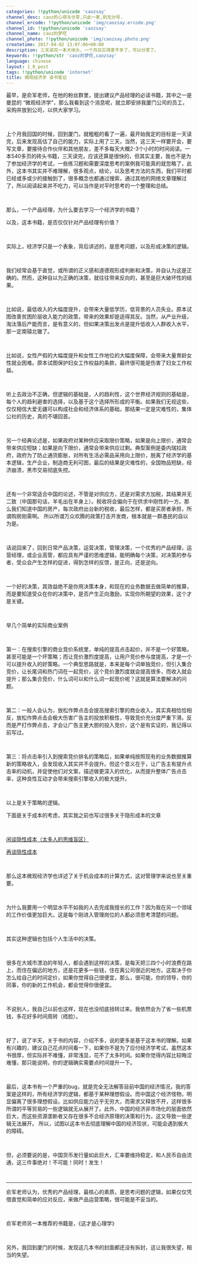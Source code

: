 ```yaml
---
categories: !!python/unicode 'caozsay'
channel_desc: caoz的心得与分享,只此一家,别无分号.
channel_ercode: !!python/unicode 'img/caozsay.ercode.png'
channel_id: !!python/unicode 'caozsay'
channel_name: caoz的梦呓
channel_photo: !!python/unicode 'img/caozsay.photo.png'
createtime: 2017-04-02 13:07:06+00:00
description: 三天读完一本大块头，一个月后忘得差不多了，可以分享了。
keywords: !!python/str 'caoz的梦呓,caozsay'
language: chinese
layout: 1_0_post
tags: !!python/unicode 'internet'
title: 微观经济学 读书笔记
---
```

<div class="rich_media_content" id="js_content">
<p>
         最早，是俞军老师，在他的粉丝群里，提出建议产品经理的必读书籍，其中之一是曼昆的 “微观经济学”，那么我看到这个消息呢，就立即安排我厦门公司的员工，采购并放到公司，以供大家学习。
        </p>
<p>
<br/>
</p>
<p>
         上个月我回国的时候，回到厦门，就粗粗的看了一遍，最开始我定的目标是一天读完，后来发现高估了自己的能力，实际上用了三天，当然，这三天一样要开会，要写文章，要接待合作伙伴和其他朋友，差不多每天大概2-3个小时的时间阅读。一本540多页的砖头书籍，三天读完，应该还算是很快的，但其实主要，我也不是为了参加经济学的考试，一些练习题和需要深度思考的案例我可能真的就忽略了，此外，这本书其实并不难理解，很多观点，结论，以及思考方法的东西，我们平时都已经或多或少的接触到了，很多概念也都通过搜索，通过其他的网络文章理解过了，所以阅读起来并不吃力，可以当作是对平时思考的一个整理和总结。
        </p>
<p>
<br/>
</p>
<p>
         那么，一个产品经理，为什么要去学习一个经济学的书籍？
        </p>
<p>
         以及，这本书籍，是否仅仅针对产品经理有价值？
        </p>
<p>
<br/>
</p>
<p>
         实际上，经济学只是一个表象，背后讲述的，是思考问题，以及形成决策的逻辑。
        </p>
<p>
<br/>
</p>
<p>
         我们经常会基于直觉，或所谓的正义感和道德观形成判断和决策，并自认为这是正确的。然而，这种自以为正确的决策，就往往带来反向的，甚至是巨大破坏性的结果。
        </p>
<p>
<br/>
</p>
<p>
         比如说，最低收入的大幅度提升，会带来大量低学历，低背景的人员失业。原本试图改善贫困阶层收入能力的政策，带来的效果却是适得其反。当然，从产业升级，淘汰落后产能而言，是有意义的，但如果决策出发点是提升低收入人群收入水平，那一定南辕北辙了。
        </p>
<p>
<br/>
</p>
<p>
         比如说，女性产假的大幅度提升和女性工作地位的大幅度保障，会带来大量育龄女性就业困难。原本试图保护妇女工作权益的条款，最终很可能是伤害了妇女工作权益。
        </p>
<p>
<br/>
</p>
<p>
         听上去政治不正确，但逻辑的基础是，人的趋利性，这个世界经济规则的基础是，每个人的趋利避害的选择，以及基于这个选择所形成的平衡。如果我们无视这些，仅仅相信大爱无疆可以构成社会和经济体系的基础，那结果一定是灾难性的，集体公社的历史，真的不堪回首。
        </p>
<p>
<br/>
</p>
<p>
         另一个经典论述是，如果政府对某种供应采取限价策略，如果是向上限价，通常会带来供应短缺；如果是向下限价，通常会带来供应过剩。典型案例是委内瑞拉政府，政府为了防止通货膨胀，对所有生活必需品采用向上限价，脱离了经济学的基本逻辑，生产企业，制造商无利可图，最后的结果是灾难性的，全国物品短缺，经济崩溃，黑市交易彻底失控。
        </p>
<p>
<br/>
</p>
<p>
         还有一个非常适合中国的论述，不管是对供应方，还是对需求方加税，其结果并无二致（中国那句话，羊毛出在羊身上）。税收将会偏向于在供求中刚性的一方。那么我们知道中国的房产，每次政府出台新的税收，最后怎样，都是买房者承担，所谓购房刚需啊。 所以所谓万众欢腾的政策打击开发商，根本就是一群愚民的自以为是。
        </p>
<p>
<br/>
</p>
<p>
         话说回来了，回到日常产品决策，运营决策，管理决策，一个优秀的产品经理，运营经理，或企业高管，都应具有严谨的思维逻辑，能明确每个决策，对决策的参与者，受众会产生怎样的促进，得到怎样的反馈，是正向，还是逆向。
        </p>
<p>
<br/>
</p>
<p>
         一个好的决策，其效益绝不是你用决策本身，和现在的业务数据去做简单的推算，而是要知道受众在你的决策中，是否产生正向激励，实现你所期望的效果，这个才是关键。
        </p>
<p>
<br/>
</p>
<p>
         举几个简单的实际商业案例
        </p>
<p>
<br/>
</p>
<p>
         第一：在搜索引擎的商业竞价系统里，单纯的提高点击起价，并不是一个好策略，甚至可能是一个坏策略；而让竞价激烈度提高，让用户竞价参与度提高，才是一个可以提升收入的好策略。一个典型思路就是，本来是每个词单独竞价，但引入集合竞价，让长尾词和热门词在一起竞价，这个竞价激烈度就会提高很多，而收入就会提升；那么集合竞价，什么词可以和什么词一起竞价呢？这就是算法要解决的问题。
        </p>
<p>
<br/>
</p>
<p>
         第二：一般人会认为，放松作弊点击会提高搜索引擎的商业收入，其实真相恰恰相反，放松作弊点击会极大伤害广告主的投放积极性，导致竞价充分度严重下滑。反而是严打作弊点击，才会让广告主更大胆的投入竞价，这个是有实证的，我记得以前写过。
        </p>
<p>
<br/>
</p>
<p>
         第三：将点击率引入到搜索竞价排名的策略后，如果单纯按照现有的业务数据推算新的策略收入，会发现收入其实并不会提升。但这个意义在于，让广告主有提升点击率的动机，并促使他们对文案，描述做更深入的优化，从而提升整体广告点击率，这种良性互动才会带来搜索引擎收入的极大提升。
        </p>
<p>
<br/>
</p>
<p>
         以上是关于策略的逻辑。
        </p>
<p>
         下面是关于成本的考虑，其实我之前也写过很多关于隐形成本的文章
        </p>
<p>
<br/>
</p>
<p>
<a data_ue_src="http://mp.weixin.qq.com/s?__biz=MzI0MjA1Mjg2Ng==&amp;mid=401176539&amp;idx=1&amp;sn=7a8312034091ce63ee8744b9e2268109&amp;scene=21#wechat_redirect" href="http://mp.weixin.qq.com/s?__biz=MzI0MjA1Mjg2Ng==&amp;mid=401176539&amp;idx=1&amp;sn=7a8312034091ce63ee8744b9e2268109&amp;scene=21#wechat_redirect" target="_blank">
          闲谈隐性成本（太多人的思维盲区）
         </a>
<br/>
</p>
<p>
<a data_ue_src="http://mp.weixin.qq.com/s?__biz=MzI0MjA1Mjg2Ng==&amp;mid=401189645&amp;idx=1&amp;sn=2804cfc30ad99677b7867f7f5b106923&amp;scene=21#wechat_redirect" href="http://mp.weixin.qq.com/s?__biz=MzI0MjA1Mjg2Ng==&amp;mid=401189645&amp;idx=1&amp;sn=2804cfc30ad99677b7867f7f5b106923&amp;scene=21#wechat_redirect" target="_blank">
          再谈隐性成本
         </a>
<br/>
</p>
<p>
<br/>
</p>
<p>
         那么这本微观经济学也详述了关于机会成本的计算方式，这对管理学来说也至关重要。
        </p>
<p>
<br/>
</p>
<p>
         为什么我要用一个明显水平不如我的人去完成我擅长的工作？因为我在另一个领域的工作价值更加巨大。这是每个刚进入管理岗位的人都必须思考清楚的问题。
        </p>
<p>
<br/>
</p>
<p>
         其实这种逻辑也包括个人生活中的决策。
         <br/>
</p>
<p>
<br/>
</p>
<p>
         很多在大城市漂泊的年轻人，都会遇到这样的决策，是每天把三四个小时浪费在路上，而住在偏远的地方，还是花更多一些钱，住在离公司很近的地方。这取决于你怎么给自己的时间定价，如果你觉得自己很便宜，那么，很可能，你的领导，你的同事，你的新的工作机会，都会觉得你很便宜。
        </p>
<p>
<br/>
</p>
<p>
         不说别人，我自己以前也这样，现在也没彻底扭转过来。我依然会为了省一些机票钱，多花好多时间周转（捂脸）。
        </p>
<p>
<br/>
</p>
<p>
         好了，说了半天，关于书的内容，介绍不多，说的更多是基于这本书的理解。如果有兴趣的，建议自己花点时间看一下，如果你不是为了应付经济学考试，虽然这本书很厚，但实际并不难懂，非常浅显，花不了太多时间。如果你觉得内容比较晦涩难懂，那只能说明，你的逻辑确实需要点时间提升一下。
        </p>
<p>
<br/>
</p>
<p>
         最后，这本书有一个严重的bug，就是完全无法解答目前中国的经济情况，我的答案是这样的，所有经济学的逻辑，都基于某种理想假设。而中国这个经济怪物，明显偏离了很多理想假设。比如供应能力近乎无穷大，而需求又释放不开，这样很多所谓的平等贸易的一些逻辑就无从展开了。此外，中国的经济非市场化的层面依然巨大，而这些资源垄断者又存在很多不合经济原理的决策和行为，这又导致一些逻辑无法展开。 所以，试图以这本书去彻底理解中国的经济现状，可能会遇到极大的障碍。
        </p>
<p>
<br/>
</p>
<p>
         但，必须要说的是，中国货币发行量如此巨大，汇率要维持稳定，和人民币自由流通，这三件事绝对！不可能！同时！发生！
        </p>
<p>
<br/>
</p>
<hr/>
<p>
         俞军老师认为，优秀的产品经理，最核心的素质，是思考问题的逻辑，如果仅仅凭借直觉和简单的应对反应，来做产品运营策略，很可能是不妥当的。
        </p>
<p>
<br/>
</p>
<p>
         俞军老师另一本推荐的书籍是，《这才是心理学》
        </p>
<p>
<br/>
</p>
<p>
         另外，我回到厦门的时候，发现这几本书的封面都还没有拆封，这让我很失望，相当的失望。
        </p>
<p>
<br/>
</p>
</div>